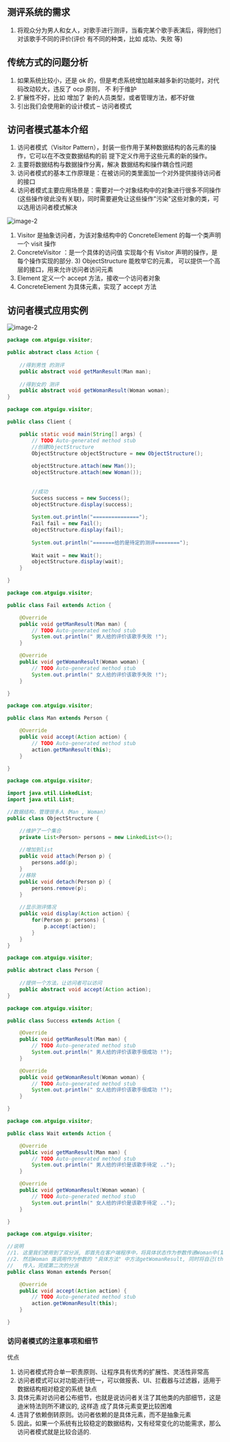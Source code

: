 ## 测评系统的需求
1) 将观众分为男人和女人，对歌手进行测评，当看完某个歌手表演后，得到他们对该歌手不同的评价(评价 有不同的种类，比如 成功、失败 等)

## 传统方式的问题分析

1) 如果系统比较小，还是 ok 的，但是考虑系统增加越来越多新的功能时，对代码改动较大，违反了 ocp 原则， 不
利于维护
2) 扩展性不好，比如 增加了 新的人员类型，或者管理方法，都不好做
3) 引出我们会使用新的设计模式 – 访问者模式

## 访问者模式基本介绍

1) 访问者模式（Visitor Pattern），封装一些作用于某种数据结构的各元素的操作，它可以在不改变数据结构的前
提下定义作用于这些元素的新的操作。
2) 主要将数据结构与数据操作分离，解决 数据结构和操作耦合性问题
3) 访问者模式的基本工作原理是：在被访问的类里面加一个对外提供接待访问者的接口
4) 访问者模式主要应用场景是：需要对一个对象结构中的对象进行很多不同操作(这些操作彼此没有关联)，同时需要避免让这些操作"污染"这些对象的类，可以选用访问者模式解决

![image-2](images/1.png)

1) Visitor 是抽象访问者，为该对象结构中的 ConcreteElement 的每一个类声明一个 visit 操作
2) ConcreteVisitor ：是一个具体的访问值 实现每个有 Visitor 声明的操作，是每个操作实现的部分. 3) ObjectStructure 能枚举它的元素， 可以提供一个高层的接口，用来允许访问者访问元素
4) Element 定义一个 accept 方法，接收一个访问者对象
5) ConcreteElement 为具体元素，实现了 accept 方法


## 访问者模式应用实例

![image-2](images/2.png)

````java
package com.atguigu.visitor;

public abstract class Action {
	
	//得到男性 的测评
	public abstract void getManResult(Man man);
	
	//得到女的 测评
	public abstract void getWomanResult(Woman woman);
}

````
````java
package com.atguigu.visitor;

public class Client {

	public static void main(String[] args) {
		// TODO Auto-generated method stub
		//创建ObjectStructure
		ObjectStructure objectStructure = new ObjectStructure();
		
		objectStructure.attach(new Man());
		objectStructure.attach(new Woman());
		
		
		//成功
		Success success = new Success();
		objectStructure.display(success);
		
		System.out.println("===============");
		Fail fail = new Fail();
		objectStructure.display(fail);
		
		System.out.println("=======给的是待定的测评========");
		
		Wait wait = new Wait();
		objectStructure.display(wait);
	}

}

````
````java
package com.atguigu.visitor;

public class Fail extends Action {

	@Override
	public void getManResult(Man man) {
		// TODO Auto-generated method stub
		System.out.println(" 男人给的评价该歌手失败 !");
	}

	@Override
	public void getWomanResult(Woman woman) {
		// TODO Auto-generated method stub
		System.out.println(" 女人给的评价该歌手失败 !");
	}

}

````
````java
package com.atguigu.visitor;

public class Man extends Person {

	@Override
	public void accept(Action action) {
		// TODO Auto-generated method stub
		action.getManResult(this);
	}

}

````
````java
package com.atguigu.visitor;

import java.util.LinkedList;
import java.util.List;

//数据结构，管理很多人（Man , Woman）
public class ObjectStructure {

	//维护了一个集合
	private List<Person> persons = new LinkedList<>();
	
	//增加到list
	public void attach(Person p) {
		persons.add(p);
	}
	//移除
	public void detach(Person p) {
		persons.remove(p);
	}
	
	//显示测评情况
	public void display(Action action) {
		for(Person p: persons) {
			p.accept(action);
		}
	}
}

````
````java
package com.atguigu.visitor;

public abstract class Person {
	
	//提供一个方法，让访问者可以访问
	public abstract void accept(Action action);
}

````
````java
package com.atguigu.visitor;

public class Success extends Action {

	@Override
	public void getManResult(Man man) {
		// TODO Auto-generated method stub
		System.out.println(" 男人给的评价该歌手很成功 !");
	}

	@Override
	public void getWomanResult(Woman woman) {
		// TODO Auto-generated method stub
		System.out.println(" 女人给的评价该歌手很成功 !");
	}

}

````
````java
package com.atguigu.visitor;

public class Wait extends Action {

	@Override
	public void getManResult(Man man) {
		// TODO Auto-generated method stub
		System.out.println(" 男人给的评价是该歌手待定 ..");
	}

	@Override
	public void getWomanResult(Woman woman) {
		// TODO Auto-generated method stub
		System.out.println(" 女人给的评价是该歌手待定 ..");
	}

}

````
````java
package com.atguigu.visitor;

//说明
//1. 这里我们使用到了双分派, 即首先在客户端程序中，将具体状态作为参数传递Woman中(第一次分派)
//2. 然后Woman 类调用作为参数的 "具体方法" 中方法getWomanResult, 同时将自己(this)作为参数
//   传入，完成第二次的分派
public class Woman extends Person{

	@Override
	public void accept(Action action) {
		// TODO Auto-generated method stub
		action.getWomanResult(this);
	}

}

````

### 访问者模式的注意事项和细节
优点
1) 访问者模式符合单一职责原则、让程序具有优秀的扩展性、灵活性非常高
2) 访问者模式可以对功能进行统一，可以做报表、UI、拦截器与过滤器，适用于数据结构相对稳定的系统
缺点
1) 具体元素对访问者公布细节，也就是说访问者关注了其他类的内部细节，这是迪米特法则所不建议的, 这样造
成了具体元素变更比较困难
2) 违背了依赖倒转原则。访问者依赖的是具体元素，而不是抽象元素
3) 因此，如果一个系统有比较稳定的数据结构，又有经常变化的功能需求，那么访问者模式就是比较合适的.